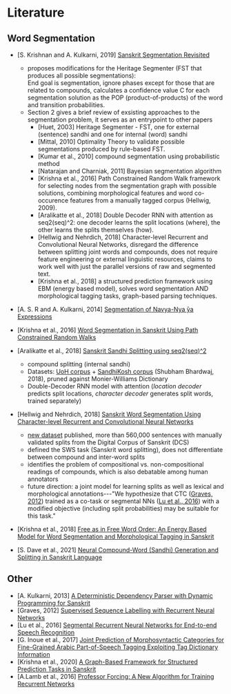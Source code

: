 
# Literature

## Word Segmentation

- [S. Krishnan and A. Kulkarni, 2019] [Sanskrit Segmentation Revisited](https://aclanthology.org/2019.icon-1.12.pdf)
  - proposes modifications for the Heritage Segmenter (FST that produces all possible segmentations):  
  End goal is segmentation, ignore phases except for those that are related to compounds, calculates a confidence value C for each segmentation solution as the POP (product-of-products) of the word and transition probabilities. 
  - Section 2 gives a brief review of exsisting approaches to the segmentation problem, it serves as an entrypoint to other papers
    - [Huet, 2003] Heritage Segmenter - FST, one for external (sentence) sandhi and one for internal (word) sandhi
    - [Mittal, 2010] Optimality Theory to validate possible segmentations produced by rule-based FST.
    - [Kumar et al., 2010] compound segmentation using probabilistic method
    - [Natarajan and Charniak, 2011] Bayesian segmentation algorithm
    - [Krishna et al., 2016] Path Constrained Random Walk framework for selecting nodes from the segmentation graph with possible solutions, combining morphological features and word co-occurence features from a manually tagged corpus (Hellwig, 2009).
    - [Aralikatte et al., 2018] Double Decoder RNN with attention as seq2(seq)^2: one decoder learns the split locations (where), the other learns the splits themselves (how).
    - [Hellwig and Nehrdich, 2018] Character-level Recurrent and Convolutional Neural Networks, disregard the difference between splitting joint words and compounds, does not require feature engineering or external linguistic resources, claims to work well with just the parallel versions of raw and segmented text.
    - [Krishna et al., 2018] a structured prediction framework using EBM (energy based model), solves word segmentation AND morphological tagging tasks, graph-based parsing techniques. 

- [A. S. R and A. Kulkarni, 2014] [Segmentation of Navya-Nya ̄ya Expressions](https://aclanthology.org/W14-5141/)
- [Krishna et al., 2016] [Word Segmentation in Sanskrit Using Path Constrained Random Walks](https://aclanthology.org/C16-1048/)
- [Aralikatte et al., 2018] [Sanskrit Sandhi Splitting using seq2(seq)^2](https://aclanthology.org/D18-1530/)
  - compound splitting (internal sandhi)
  - Datasets: [UoH corpus](http://sanskrit.uohyd.ac.in/Corpus/) + [SandhiKosh corpus](https://github.com/sanskrit-sandhi/SandhiKosh) (Shubham Bhardwaj, 2018), pruned against Monier-Williams Dictionary
  - Double-Decoder RNN model with attention (*location decoder* predicts split locations, *character decoder* generates split words, trained separately)
- [Hellwig and Nehrdich, 2018] [Sanskrit Word Segmentation Using Character-level Recurrent and Convolutional Neural Networks](https://aclanthology.org/D18-1295/)
  - [new dataset](https://github.com/OliverHellwig/sanskrit/tree/master/papers/2018emnlp) published, more than 560,000 sentences with manually validated splits from the Digital Corpus of Sanskrit (DCS)
  - defined the SWS task (Sanskrit word splitting), does not differentiate between compound and inter-word splits
  - identifies the problem of compositional vs. non-compositional readings of compounds, which is also debatable among human annotators
  - future direction: a joint model for learning splits as well as lexical and morphological annotations---"We hypothesize that CTC ([Graves, 2012](https://www.cs.toronto.edu/~graves/preprint.pdf)) trained as a co-task or segmental NNs ([Lu et al., 2016](https://arxiv.org/abs/1603.00223)) with a modified objective (including split probabilities) may be suitable for this task."
- [Krishna et al., 2018] [Free as in Free Word Order: An Energy Based Model for Word Segmentation and Morphological Tagging in Sanskrit](https://aclanthology.org/D18-1276/)
- [S. Dave et al., 2021] [Neural Compound-Word (Sandhi) Generation and Splitting in Sanskrit Language](https://dl.acm.org/doi/10.1145/3430984.3431025)

## Other
- [A. Kulkarni, 2013] [A Deterministic Dependency Parser with Dynamic Programming for Sanskrit](https://aclanthology.org/W13-3718/)
- [Graves, 2012] [Supervised Sequence Labelling with Recurrent Neural Networks](https://www.cs.toronto.edu/~graves/preprint.pdf)
- [Lu et al., 2016] [Segmental Recurrent Neural Networks for End-to-end Speech Recognition](https://arxiv.org/abs/1603.00223)
- [G. Inoue et al., 2017] [Joint Prediction of Morphosyntactic Categories for Fine-Grained Arabic Part-of-Speech Tagging Exploiting Tag Dictionary Information](https://aclanthology.org/K17-1042/)
- [Krishna et al., 2020] [A Graph-Based Framework for Structured Prediction Tasks in Sanskrit](https://aclanthology.org/2020.cl-4.4/)
- [A.Lamb et al., 2016] [Professor Forcing: A New Algorithm for Training Recurrent Networks](https://arxiv.org/abs/1610.09038)

